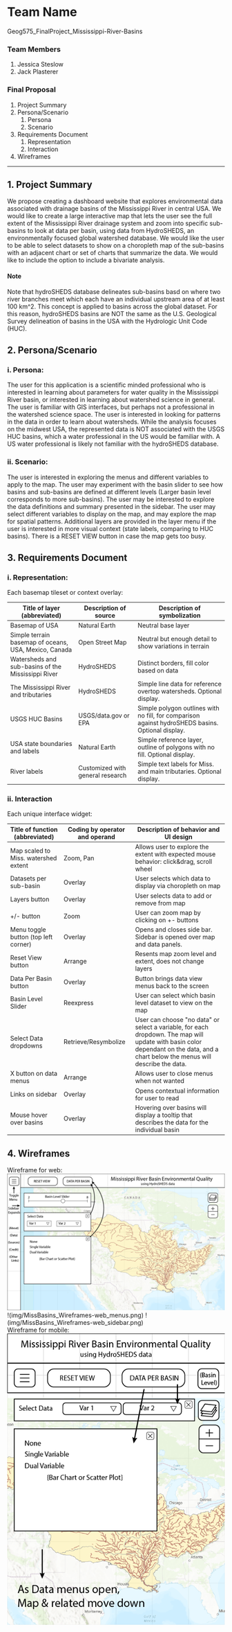 # Team Name
Geog575_FinalProject_Mississippi-River-Basins

### Team Members
1. Jessica Steslow
2. Jack Plasterer

### Final Proposal
1. Project Summary
2. Persona/Scenario
    1. Persona
    2. Scenario
3. Requirements Document
    1. Representation
    2. Interaction
4. Wireframes

---

## 1. Project Summary
We propose creating a dashboard website that explores environmental data associated with drainage basins of the Mississippi River in central USA. We would like to create a large interactive map that lets the user see the full extent of the Mississippi River drainage system and zoom into specific sub-basins to look at data per basin, using data from HydroSHEDS, an environmentally focused global watershed database. We would like the user to be able to select datasets to show on a choropleth map of the sub-basins with an adjacent chart or set of charts that summarize the data. We would like to include the option to include a bivariate analysis.

#### Note
Note that hydroSHEDS database delineates sub-basins basd on where two river branches meet which each have an individual upstream area of at least 100 km^2. This concept is applied to basins across the global dataset. For this reason, hydroSHEDS basins are NOT the same as the U.S. Geological Survey delineation of basins in the USA with the Hydrologic Unit Code (HUC). 


## 2. Persona/Scenario

### i. Persona:

The user for this application is a scientific minded professional who is interested in learning about parameters for water quality in the Mississippi River basin, or interested in learning about watershed science in general. The user is familiar with GIS interfaces, but perhaps not a professional in the watershed science space. The user is interested in looking for patterns in the data in order to learn about watersheds. While the analysis focuses on the midwest USA, the represented data is NOT associated with the USGS HUC basins, which a water professional in the US would be familiar with. A US water professional is likely not familiar with the hydroSHEDS database.

### ii. Scenario:

The user is interested in exploring the menus and different variables to apply to the map. The user may experiment with the basin slider to see how basins and sub-basins are defined at different levels (Larger basin level corresponds to more sub-basins). The user may be interested to explore the data definitions and summary presented in the sidebar. The user may select different variables to display on the map, and may explore the map for spatial patterns. Additional layers are provided in the layer menu if the user is interested in more visual context (state labels, comparing to HUC basins). There is a RESET VIEW button in case the map gets too busy.




## 3. Requirements Document

### i. Representation:

Each basemap tileset or context overlay: <br>

| Title of layer (abbreviated) | Description of source | Description of symbolization |
| --- | --- | --- |
| Basemap of USA | Natural Earth | Neutral base layer |
| Simple terrain basemap of oceans, USA, Mexico, Canada | Open Street Map | Neutral but enough detail to show variations in terrain | 
| Watersheds and sub-basins of the Mississippi River | HydroSHEDS | Distinct borders, fill color based on data |
| The Mississippi River and tributaries | HydroSHEDS | Simple line data for reference overtop watersheds. Optional display. |
| USGS HUC Basins | USGS/data.gov or EPA | Simple polygon outlines with no fill, for comparison against hydroSHEDS basins. Optional display. |
| USA state boundaries and labels | Natural Earth | Simple reference layer, outline of polygons with no fill. Optional display. |
| River labels | Customized with general research | Simple text labels for Miss. and main tributaries. Optional display. |



### ii. Interaction

Each unique interface widget: <br>

| Title of function (abbreviated) | Coding by operator and operand | Description of behavior and UI design |
| --- | --- | --- |
| Map scaled to Miss. watershed extent | Zoom, Pan | Allows user to explore the extent with expected mouse behavior: click&drag, scroll wheel |
| Datasets per sub-basin | Overlay | User selects which data to display via choropleth on map |
| Layers button | Overlay | User selects data to add or remove from map |
| +/- button | Zoom | User can zoom map by clicking on +\- buttons |
| Menu toggle button (top left corner) | Overlay | Opens and closes side bar. Sidebar is opened over map and data panels. |
| Reset View button | Arrange | Resents map zoom level and extent, does not change layers |
| Data Per Basin button | Overlay | Button brings data view menus back to the screen |
| Basin Level Slider | Reexpress | User can select which basin level dataset to view on the map |
| Select Data dropdowns | Retrieve/Resymbolize | User can choose "no data" or select a variable, for each dropdown. The map will update with basin color dependant on the data, and a chart below the menus will describe the data. |
| X button on data menus | Arrange | Allows user to close menus when not wanted |
| Links on sidebar | Overlay | Opens contextual information for user to read |
| Mouse hover over basins | Overlay | Hovering over basins will display a tooltip that describes the data for the individual basin |








## 4. Wireframes

Wireframe for web:<br>
![Wireframe for web](img/MissBasins_Wireframes-web.png)
!(img/MissBasins_Wireframes-web_menus.png)
!(img/MissBasins_Wireframes-web_sidebar.png)
<br>
Wireframe for mobile:<br>
![Wireframe for mobile](img/MissBasins_Wireframes-mobile.png)


